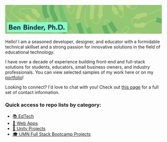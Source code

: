 ![Ben Binder, Ph.D.](./github-banner.webp)

Hello! I am a seasoned developer, designer, and educator with a formidable technical skillset and a strong passion for innovative solutions in the field of educational technology.

I have over a decade of experience building front-end and full-stack solutions for students, educators, small business owners, and industry professionals. You can view selected samples of my work here or on my [portfolio](https://benbinder.net)!

Looking to connect? I'd love to chat with you! Check out [this page](https://benbinder.net/contact) for a full set of contact information.

### Quick access to repo lists by category:
- [📚 EdTech](https://github.com/stars/binderb/lists/edtech)
- [🧩 Web Apps](https://github.com/stars/binderb/lists/web-apps)
- [🎲 Unity Projects](https://github.com/stars/binderb/lists/unity-projects)
- [🎓 UMN Full Stack Bootcamp Projects](https://github.com/stars/binderb/lists/umn-coding-bootcamp)
